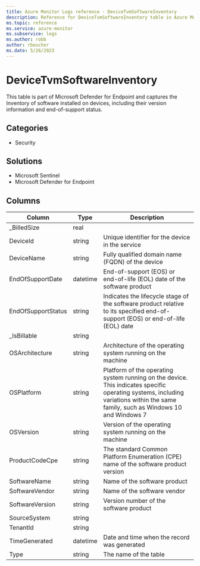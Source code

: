 ```yaml
---
title: Azure Monitor Logs reference - DeviceTvmSoftwareInventory
description: Reference for DeviceTvmSoftwareInventory table in Azure Monitor Logs.
ms.topic: reference
ms.service: azure-monitor
ms.subservice: logs
ms.author: robb
author: rboucher
ms.date: 5/26/2023
---
```


# DeviceTvmSoftwareInventory

This table is part of Microsoft Defender for Endpoint and captures the Inventory of software installed on devices, including their version information and end-of-support status.

## Categories

- Security
## Solutions

- Microsoft Sentinel
- Microsoft Defender for Endpoint


## Columns

| Column | Type | Description |
| --- | --- | --- |
| _BilledSize | real |  |
| DeviceId | string | Unique identifier for the device in the service |
| DeviceName | string | Fully qualified domain name (FQDN) of the device |
| EndOfSupportDate | datetime | End-of-support (EOS) or end-of-life (EOL) date of the software product |
| EndOfSupportStatus | string | Indicates the lifecycle stage of the software product relative to its specified end-of-support (EOS) or end-of-life (EOL) date |
| _IsBillable | string |  |
| OSArchitecture | string | Architecture of the operating system running on the machine |
| OSPlatform | string | Platform of the operating system running on the device. This indicates specific operating systems, including variations within the same family, such as Windows 10 and Windows 7 |
| OSVersion | string | Version of the operating system running on the machine |
| ProductCodeCpe | string | The standard Common Platform Enumeration (CPE) name of the software product version |
| SoftwareName | string | Name of the software product |
| SoftwareVendor | string | Name of the software vendor |
| SoftwareVersion | string | Version number of the software product |
| SourceSystem | string |  |
| TenantId | string |  |
| TimeGenerated | datetime | Date and time when the record was generated |
| Type | string | The name of the table |
